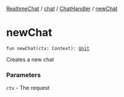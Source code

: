 [RealtimeChat](../../index.md) / [chat](../index.md) / [ChatHandler](index.md) / [newChat](./new-chat.md)

# newChat

`fun newChat(ctx: Context): `[`Unit`](https://kotlinlang.org/api/latest/jvm/stdlib/kotlin/-unit/index.html)

Creates a new chat

### Parameters

`ctx` - The request